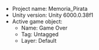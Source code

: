 <!-- UNITY CODE ASSIST INSTRUCTIONS START -->
- Project name: Memoria_Pirata
- Unity version: Unity 6000.0.38f1
- Active game object:
  - Name: Game Over
  - Tag: Untagged
  - Layer: Default
<!-- UNITY CODE ASSIST INSTRUCTIONS END -->